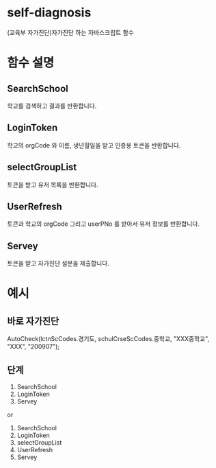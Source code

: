 # self-diagnosis
(교육부 자가진단)자가진단 하는 자바스크립트 함수
# 함수 설명
## SearchSchool
학교를 검색하고 결과를 반환합니다.
## LoginToken
학교의 orgCode 와 이름, 생년월일을 받고 인증용 토큰을 반환합니다.
## selectGroupList
토큰을 받고 유저 목록을 반환합니다.
## UserRefresh
토큰과 학교의 orgCode 그리고 userPNo 를 받아서 유저 정보를 반환합니다.
## Servey
토큰을 받고 자가진단 설문을 제출합니다.

# 예시
## 바로 자가진단
AutoCheck(lctnScCodes.경기도, schulCrseScCodes.중학교, "XXX중학교", "XXX", "200907");
## 단계
1. SearchSchool
2. LoginToken
3. Servey

or

1. SearchSchool
2. LoginToken
3. selectGroupList
4. UserRefresh
5. Servey
